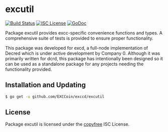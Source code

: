 excutil
=======


[![Build Status](http://img.shields.io/travis/EXCCoin/exccd.svg)](https://travis-ci.org/EXCCoin/exccd)
[![ISC License](http://img.shields.io/badge/license-ISC-blue.svg)](http://copyfree.org)
[![GoDoc](http://img.shields.io/badge/godoc-reference-blue.svg)](http://godoc.org/github.com/EXCCoin/exccd/excutil)

Package excutil provides excc-specific convenience functions and types.
A comprehensive suite of tests is provided to ensure proper functionality.

This package was developed for excd, a full-node implementation of Decred which
is under active development by Company 0.  Although it was primarily written for
dcrd, this package has intentionally been designed so it can be used as a
standalone package for any projects needing the functionality provided.

## Installation and Updating

```bash
$ go get -u github.com/EXCCoin/exccd/excutil
```

## License

Package excutil is licensed under the [copyfree](http://copyfree.org) ISC
License.
